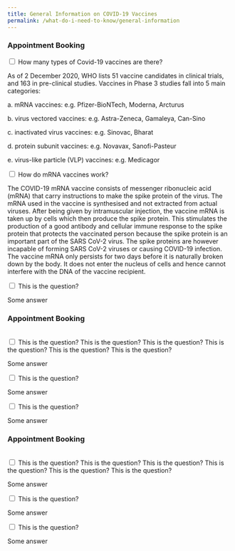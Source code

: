 ```yaml
---
title: General Information on COVID-19 Vaccines
permalink: /what-do-i-need-to-know/general-information
---
```

<div class="accordion">
			<div class="tabs">
				<h3>Appointment Booking</h3>						
				<div class="tab">
					<input type="checkbox" id="question-01">
					<label class="tab-label" for="question-01">How many types of Covid-19 vaccines are there?</label>
					<div class="tab-content">
						<p>As of 2 December 2020, WHO lists 51 vaccine candidates in clinical trials, and 163 in pre-clinical studies. Vaccines in Phase 3 studies fall into 5 main categories:

a.  mRNA vaccines: e.g. Pfizer-BioNTech, Moderna, Arcturus

b.  virus vectored vaccines: e.g. Astra-Zeneca, Gamaleya, Can-Sino

c.  inactivated virus vaccines: e.g. Sinovac, Bharat

d.  protein subunit vaccines: e.g. Novavax, Sanofi-Pasteur

e.  virus-like particle (VLP) vaccines: e.g. Medicagor</p>
					</div> 
				</div>
				<div class="tab">
					<input type="checkbox" id="question-02">
					<label class="tab-label" for="question-02">How do mRNA vaccines work?</label>
					<div class="tab-content">
						<p>The COVID-19 mRNA vaccine consists of messenger ribonucleic acid (mRNA) that carry instructions to make the spike protein of the virus. The mRNA used in the vaccine is synthesised and not extracted from actual viruses. After being given by intramuscular injection, the vaccine mRNA is taken up by cells which then produce the spike protein. This stimulates the production of a good antibody and cellular immune response to the spike protein that protects the vaccinated person because the spike protein is an important part of the SARS CoV-2 virus. The spike proteins are however incapable of forming SARS CoV-2 viruses or causing COVID-19 infection. The vaccine mRNA only persists for two days before it is naturally broken down by the body. It does not enter the nucleus of cells and hence cannot interfere with the DNA of the vaccine recipient.</p>
					</div> 
				</div>
				<div class="tab">
					<input type="checkbox" id="question-03">
					<label class="tab-label" for="question-03">This is the question?</label>
					<div class="tab-content">
						<p>Some answer</p>
					</div> 
				</div>
			</div>
			<div class="tabs">
				<h3>Appointment Booking</h3>						
				<div class="tab">
					<input type="checkbox" id="question-01">
					<label class="tab-label" for="question-01">This is the question? This is the question? This is the question? This is the question? This is the question? This is the question? </label>
					<div class="tab-content">
						<p>Some answer</p>
					</div> 
				</div>
				<div class="tab">
					<input type="checkbox" id="question-02">
					<label class="tab-label" for="question-02">This is the question?</label>
					<div class="tab-content">
						<p>Some answer</p>
					</div> 
				</div>
				<div class="tab">
					<input type="checkbox" id="question-03">
					<label class="tab-label" for="question-03">This is the question?</label>
					<div class="tab-content">
						<p>Some answer</p>
					</div> 
				</div>
			</div>
			<div class="tabs">
				<h3>Appointment Booking</h3>						
				<div class="tab">
					<input type="checkbox" id="question-01">
					<label class="tab-label" for="question-01">This is the question? This is the question? This is the question? This is the question? This is the question? This is the question? </label>
					<div class="tab-content">
						<p>Some answer</p>
					</div> 
				</div>
				<div class="tab">
					<input type="checkbox" id="question-02">
					<label class="tab-label" for="question-02">This is the question?</label>
					<div class="tab-content">
						<p>Some answer</p>
					</div> 
				</div>
				<div class="tab">
					<input type="checkbox" id="question-03">
					<label class="tab-label" for="question-03">This is the question?</label>
					<div class="tab-content">
						<p>Some answer</p>
					</div> 
				</div>
			</div>
</div>